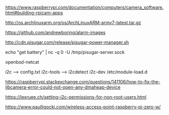 https://www.raspberrypi.com/documentation/computers/camera_software.html#building-rpicam-apps

http://os.archlinuxarm.org/os/ArchLinuxARM-armv7-latest.tar.gz


https://github.com/andrewboring/alarm-images

http://cdn.pisugar.com/release/pisugar-power-manager.sh

echo "get battery" | nc -q 0 -U /tmp/pisugar-server.sock

openbsd-netcat

i2c --> config.txt
i2c-tools --> i2cdetect
i2c-dev /etc/module-load.d

https://raspberrypi.stackexchange.com/questions/141106/how-to-fix-the-libcamera-error-could-not-open-any-dmaheap-device

https://lexruee.ch/setting-i2c-permissions-for-non-root-users.html

https://www.paulligocki.com/wireless-access-point-raspberry-pi-zero-w/
